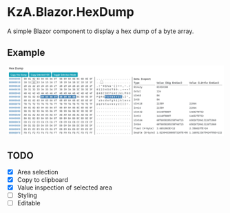 ﻿# KzA.Blazor.HexDump

A simple Blazor component to display a hex dump of a byte array.

## Example

![Example](./Example/Example.png)

## TODO

- [x] Area selection
- [x] Copy to clipboard
- [x] Value inspection of selected area
- [ ] Styling
- [ ] Editable